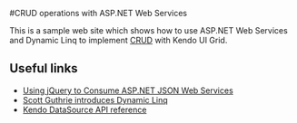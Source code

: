 #CRUD operations with ASP.NET Web Services

This is a sample web site which shows how to use ASP.NET Web Services and Dynamic Linq to implement
[CRUD](http://en.wikipedia.org/wiki/Create,_read,_update_and_delete) with Kendo UI Grid.

## Useful links
 - [Using jQuery to Consume ASP.NET JSON Web Services](http://encosia.com/using-jquery-to-consume-aspnet-json-web-services/)
 - [Scott Guthrie introduces Dynamic Linq](http://encosia.com/using-jquery-to-directly-call-aspnet-ajax-page-methods/)
 - [Kendo DataSource API reference](http://docs.kendoui.com/api/framework/datasource)
